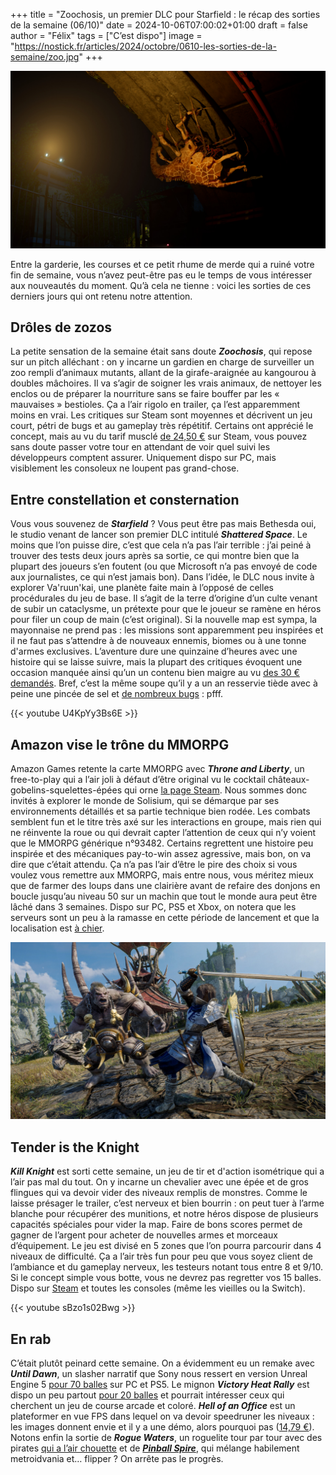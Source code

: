 
+++
title = "Zoochosis, un premier DLC pour Starfield : le récap des sorties de la semaine (06/10)"
date = 2024-10-06T07:00:02+01:00
draft = false
author = "Félix"
tags = ["C’est dispo"]
image = "https://nostick.fr/articles/2024/octobre/0610-les-sorties-de-la-semaine/zoo.jpg"
+++

![Le jeu Zoochosis](zoo.jpg "Le Zoo Keeper de trop ?")

Entre la garderie, les courses et ce petit rhume de merde qui a ruiné votre fin de semaine, vous n’avez peut-être pas eu le temps de vous intéresser aux nouveautés du moment. Qu’à cela ne tienne : voici les sorties de ces derniers jours qui ont retenu notre attention.

## Drôles de zozos 

La petite sensation de la semaine était sans doute ***Zoochosis***, qui repose sur un pitch alléchant : on y incarne un gardien en charge de surveiller un zoo rempli d’animaux mutants, allant de la girafe-araignée au kangourou à doubles mâchoires. Il va s’agir de soigner les vrais animaux, de nettoyer les enclos ou de préparer la nourriture sans se faire bouffer par les « mauvaises » bestioles. Ça a l’air rigolo en trailer, ça l’est apparemment moins en vrai. Les critiques sur Steam sont moyennes et décrivent un jeu court, pétri de bugs et au gameplay très répétitif. Certains ont apprécié le concept, mais au vu du tarif musclé [de 24,50 €](https://store.steampowered.com/app/2458560/Zoochosis/) sur Steam, vous pouvez sans doute passer votre tour en attendant de voir quel suivi les développeurs comptent assurer. Uniquement dispo sur PC, mais visiblement les consoleux ne loupent pas grand-chose. 

## Entre constellation et consternation

Vous vous souvenez de ***Starfield*** ? Vous peut être pas mais Bethesda oui, le studio venant de lancer son premier DLC intitulé ***Shattered Space***. Le moins que l’on puisse dire, c’est que cela n’a pas l’air terrible : j’ai peiné à trouver des tests deux jours après sa sortie, ce qui montre bien que la plupart des joueurs s’en foutent (ou que Microsoft n’a pas envoyé de code aux journalistes, ce qui n’est jamais bon). Dans l’idée, le DLC nous invite à explorer Va'ruun'kai, une planète faite main à l’opposé de celles procédurales du jeu de base. Il s’agit de la terre d’origine d’un culte venant de subir un cataclysme, un prétexte pour que le joueur se ramène en héros pour filer un coup de main (c’est original). Si la nouvelle map est sympa, la mayonnaise ne prend pas : les missions sont apparemment peu inspirées et il ne faut pas s’attendre à de nouveaux ennemis, biomes ou à une tonne d'armes exclusives. L’aventure dure une quinzaine d’heures avec une histoire qui se laisse suivre, mais la plupart des critiques évoquent une occasion manquée ainsi qu’un un contenu bien maigre au vu [des 30 € demandés](https://store.steampowered.com/app/2721670/Starfield__Shattered_Space/). Bref, c’est la même soupe qu’il y a un an resservie tiède avec à peine une pincée de sel et [de nombreux bugs](https://www.purexbox.com/news/2024/09/getting-a-lookup-failed-error-in-starfield-shattered-space-youre-not-alone) : pfff.

{{< youtube U4KpYy3Bs6E >}} 

## Amazon vise le trône du MMORPG

Amazon Games retente la carte MMORPG avec ***Throne and Liberty***, un free-to-play qui a l’air joli à défaut d’être original vu le cocktail châteaux-gobelins-squelettes-épées qui orne [la page Steam](https://store.steampowered.com/app/2429640/THRONE_AND_LIBERTY/). Nous sommes donc invités à explorer le monde de Solisium, qui se démarque par ses environnements détaillés et sa partie technique bien rodée. Les combats semblent fun et le titre très axé sur les interactions en groupe, mais rien qui ne réinvente la roue ou qui devrait capter l’attention de ceux qui n’y voient que le MMORPG générique n°93482. Certains regrettent une histoire peu inspirée et des mécaniques pay-to-win assez agressive, mais bon, on va dire que c’était attendu. Ça n’a pas l’air d’être le pire des choix si vous voulez vous remettre aux MMORPG, mais entre nous, vous méritez mieux que de farmer des loups dans une clairière avant de refaire des donjons en boucle jusqu’au niveau 50 sur un machin que tout le monde aura peut être lâché dans 3 semaines. Dispo sur PC, PS5 et Xbox, on notera que les serveurs sont un peu à la ramasse en cette période de lancement et que la localisation est [à chier](https://www.pcgamer.com/games/mmo/none-of-this-makes-any-sense-amazons-latest-mmo-import-is-a-localization-disaster/).

![Le jeu Throne and Liberty](jeu.jpg "💤")

## Tender is the Knight

***Kill Knight*** est sorti cette semaine, un jeu de tir et d'action isométrique qui a l’air pas mal du tout. On y incarne un chevalier avec une épée et de gros flingues qui va devoir vider des niveaux remplis de monstres. Comme le laisse présager le trailer, c’est nerveux et bien bourrin : on peut tuer à l’arme blanche pour récupérer des munitions, et notre héros dispose de plusieurs capacités spéciales pour vider la map. Faire de bons scores permet de gagner de l’argent pour acheter de nouvelles armes et morceaux d’équipement. Le jeu est divisé en 5 zones que l’on pourra parcourir dans 4 niveaux de difficulté. Ça a l’air très fun pour peu que vous soyez client de l’ambiance et du gameplay nerveux, les testeurs notant tous entre 8 et 9/10. Si le concept simple vous botte, vous ne devrez pas regretter vos 15 balles. Dispo sur [Steam](https://store.steampowered.com/app/2694420/KILL_KNIGHT/) et toutes les consoles (même les vieilles ou la Switch).
 
{{< youtube sBzo1s02Bwg >}} 

## En rab

C’était plutôt peinard cette semaine. On a évidemment eu un remake avec ***‌Until Dawn***, un slasher narratif que Sony nous ressert en version Unreal Engine 5 [pour 70 balles](https://store.steampowered.com/app/2172010/Until_Dawn/) sur PC et PS5. Le mignon ***Victory Heat Rally*** est dispo un peu partout [pour 20 balles](https://store.steampowered.com/app/1594060/Victory_Heat_Rally/) et pourrait intéresser ceux qui cherchent un jeu de course arcade et coloré. ***Hell of an Office*** est un plateformer en vue FPS dans lequel on va devoir speedruner les niveaux : les images donnent envie et il y a une démo, alors pourquoi pas ([14,79 €](https://store.steampowered.com/app/1640890/Hell_of_an_Office/)). Notons enfin la sortie de ***‌Rogue Waters***, un roguelite tour par tour avec des pirates [qui a l’air chouette](https://store.steampowered.com/app/1691190/Rogue_Waters/) et de ***[‌Pinball Spire](https://store.steampowered.com/app/2601940/Pinball_Spire/)***, qui mélange habilement metroidvania et… flipper ? On arrête pas le progrès.
